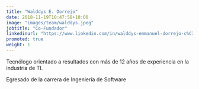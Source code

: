 ```yaml
---
title: "Walddys E. Dorrejo"
date: 2018-11-19T10:47:58+10:00
image: "images/team/walddys.jpeg"
jobtitle: "Co-Fundador"
linkedinurl: "https://www.linkedin.com/in/walddys-emmanuel-dorrejo-c%C3%A9spedes-85518672/"
promoted: true
weight: 1
---
```


Tecnólogo orientado a resultados con más de 12 años de experiencia en la industria de TI.

Egresado de la carrera de Ingeniería de Software


